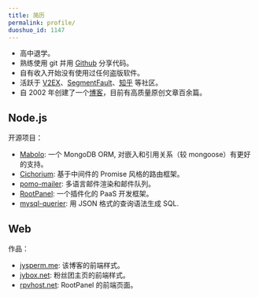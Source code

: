 ```yaml
---
title: 简历
permalink: profile/
duoshuo_id: 1147
---
```


* 高中退学。
* 熟练使用 git 并用 [Github](https://github.com/jysperm) 分享代码。
* 自有收入开始没有使用过任何盗版软件。
* 活跃于 [V2EX](https://www.v2ex.com/member/jybox)、[SegmentFault](http://segmentfault.com/u/jysperm)、[知乎](http://www.zhihu.com/people/jysperm) 等社区。
* 自 2002 年创建了一个[博客](https://jysperm.me)，目前有高质量原创文章百余篇。  

## Node.js

开源项目：

* [Mabolo](https://github.com/jysperm/Mabolo): 一个 MongoDB ORM, 对嵌入和引用关系（较 mongoose）有更好的支持。
* [Cichorium](https://github.com/jysperm/Cichorium): 基于中间件的 Promise 风格的路由框架。
* [pomo-mailer](https://github.com/jysperm/pomo-mailer): 多语言邮件渲染和邮件队列。
* [RootPanel](https://github.com/jysperm/RootPanel): 一个插件化的 PaaS 开发框架。
* [mysql-querier](https://github.com/jysperm/mysql-querier): 用 JSON 格式的查询语法生成 SQL.

## Web

作品：

* [jysperm.me](https://jysperm.me): 该博客的前端样式。
* [jybox.net](https://jybox.net): 粉丝团主页的前端样式。
* [rpvhost.net](http://jp1.rpvhost.net): RootPanel 的前端页面。
